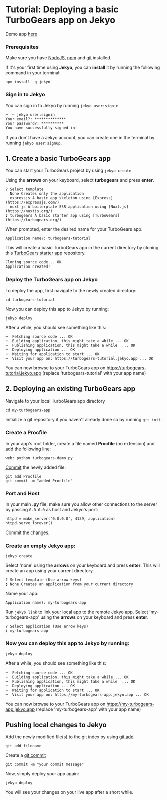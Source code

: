 # Tutorial: Deploying a basic TurboGears app on Jekyo

Demo app [here](https://turbogears-demo.jekyo.app/)

### Prerequisites

Make sure you have [NodeJS](https://nodejs.org/en/download/), [npm](https://docs.npmjs.com/downloading-and-installing-node-js-and-npm) and [git](https://github.com/git-guides/install-git) installed.

If it's your first time using **Jekyo**, you can **install** it by running the following command in your terminal:

`npm install -g jekyo`

### Sign in to Jekyo

You can sign in to Jekyo by running `jekyo user:signin`

```
➜  ~ jekyo user:signin 
Your email?: **************
Your password?: **********
You have successfully signed in!
```
If you don't have a Jekyo account, you can create one in the terminal by running `jekyo user:signup`. 

## 1. Create a basic TurboGears app

You can start your TurboGears project by using `jekyo create`

Using the **arrows** on your keyboard, select **turbogears** and press **enter**.  
```
? Select template
  None Creates only the application
  expressjs A basic app skeleton using [Express](https://expressjs.com/)     
  nuxt-js A boilerplate SSR application using [Nuxt.js](https://nuxtjs.org/) 
❯ turbogears A basic starter app using [TurboGears](https://turbogears.org/)
```
When prompted, enter the desired name for your TurboGears app. 

`Application name?: turbogears-tutorial`

This will create a basic TurboGears app in the current directory by cloning this [TurboGears starter app](https://github.com/jekyo/turbogears-getting-started) repository.

```
Cloning source code... OK
Application created!
```

### Deploy the TurboGears app on Jekyo

To deploy the app, first navigate to the newly created directory:

`cd turbogears-tutorial`

Now you can deploy this app to Jekyo by running: 

`jekyo deploy`

After a while, you should see something like this:

```
➜  Fetching source code ... OK
➜  Building application, this might take a while ... OK
➜  Publishing application, this might take a while  ... OK
➜  Deploying application ... OK        
➜  Waiting for application to start ... OK
➜  Visit your app on: https://turbogears-tutorial.jekyo.app ... OK
```

You can now browse to your TurboGears app on https://turbogears-tutorial.jekyo.app (replace 'turbogears-tutorial' with your app name)

## 2. Deploying an existing TurboGears app

Navigate to your local TurboGears app directory

`cd my-turbogears-app`

Initialize a git repository if you haven't already done so by running `git init`. 

### Create a Procfile

In your app's root folder, create a file named **Procfile** (no extension) and add the following line:

```
web: python turbogears-demo.py
```

[Commit]((https://github.com/git-guides/git-commit)) the newly added file:

```
git add Procfile
git commit -m "added Procfile"
```

### Port and Host

In your main **.py** file, make sure you allow other connections to the server by passing `0.0.0.0` as host and Jekyo's port:

```
httpd = make_server('0.0.0.0', 4139, application)
httpd.serve_forever()
```

Commit the changes. 

### Create an empty Jekyo app:

`jekyo create` 

Select 'none' using the **arrows** on your keyboard and press **enter**. This will create an app using your current directory. 

```
? Select template (Use arrow keys)
❯ None Creates an application from your current directory
```

Name your app: 

`Application name?: my-turbogears-app`

Run `jekyo link` to link your local app to the remote Jekyo app. Select 'my-turbogears-app' using the **arrows** on your keyboard and press **enter**.

```
? Select application (Use arrow keys)
❯ my-turbogears-app
```
### Now you can deploy this app to Jekyo by running: 

`jekyo deploy`

After a while, you should see something like this:

```
➜  Fetching source code ... OK
➜  Building application, this might take a while ... OK
➜  Publishing application, this might take a while  ... OK
➜  Deploying application ... OK        
➜  Waiting for application to start ... OK
➜  Visit your app on: https://my-turbogears-app.jekyo.app ... OK
```

You can now browse to your TurboGears app on https://my-turbogears-app.jekyo.app (replace 'my-turbogears-app' with your app name)

## Pushing local changes to Jekyo 

Add the newly modified file(s) to the git index by using [git add](https://www.atlassian.com/git/tutorials/saving-changes)

`git add filename`

Create a [git commit](https://github.com/git-guides/git-commit)

`git commit -m "your commit message"`

Now, simply deploy your app again:

`jekyo deploy`

You will see your changes on your live app after a short while. 





